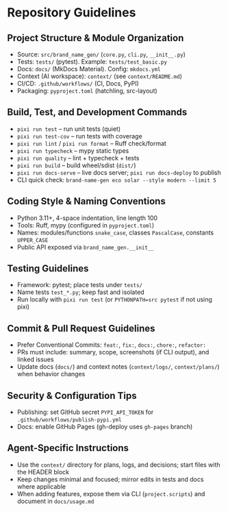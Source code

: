 # Repository Guidelines

## Project Structure & Module Organization
- Source: `src/brand_name_gen/` (`core.py`, `cli.py`, `__init__.py`)
- Tests: `tests/` (pytest). Example: `tests/test_basic.py`
- Docs: `docs/` (MkDocs Material). Config: `mkdocs.yml`
- Context (AI workspace): `context/` (see `context/README.md`)
- CI/CD: `.github/workflows/` (CI, Docs, PyPI)
- Packaging: `pyproject.toml` (hatchling, src-layout)

## Build, Test, and Development Commands
- `pixi run test` – run unit tests (quiet)
- `pixi run test-cov` – run tests with coverage
- `pixi run lint` / `pixi run format` – Ruff check/format
- `pixi run typecheck` – mypy static types
- `pixi run quality` – lint + typecheck + tests
- `pixi run build` – build wheel/sdist (`dist/`)
- `pixi run docs-serve` – live docs server; `pixi run docs-deploy` to publish
- CLI quick check: `brand-name-gen eco solar --style modern --limit 5`

## Coding Style & Naming Conventions
- Python 3.11+, 4-space indentation, line length 100
- Tools: Ruff, mypy (configured in `pyproject.toml`)
- Names: modules/functions `snake_case`, classes `PascalCase`, constants `UPPER_CASE`
- Public API exposed via `brand_name_gen.__init__`

## Testing Guidelines
- Framework: pytest; place tests under `tests/`
- Name tests `test_*.py`; keep fast and isolated
- Run locally with `pixi run test` (or `PYTHONPATH=src pytest` if not using pixi)

## Commit & Pull Request Guidelines
- Prefer Conventional Commits: `feat:`, `fix:`, `docs:`, `chore:`, `refactor:`
- PRs must include: summary, scope, screenshots (if CLI output), and linked issues
- Update docs (`docs/`) and context notes (`context/logs/`, `context/plans/`) when behavior changes

## Security & Configuration Tips
- Publishing: set GitHub secret `PYPI_API_TOKEN` for `.github/workflows/publish-pypi.yml`
- Docs: enable GitHub Pages (gh-deploy uses `gh-pages` branch)

## Agent-Specific Instructions
- Use the `context/` directory for plans, logs, and decisions; start files with the HEADER block
- Keep changes minimal and focused; mirror edits in tests and docs where applicable
- When adding features, expose them via CLI (`project.scripts`) and document in `docs/usage.md`


